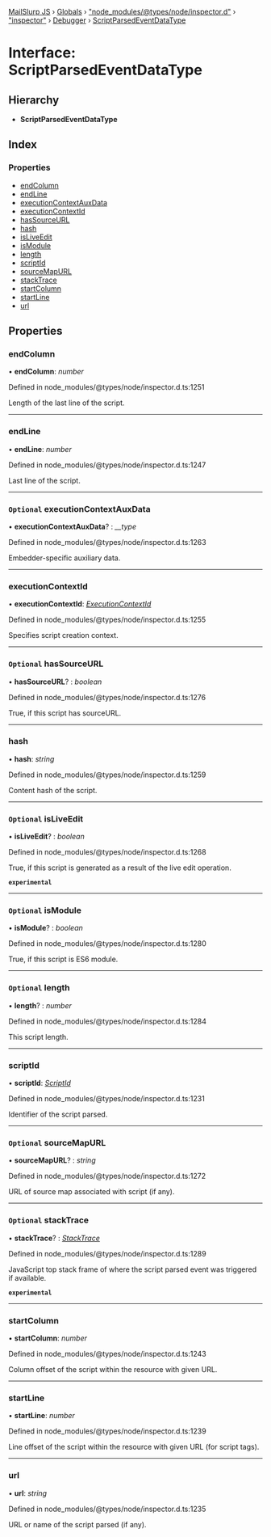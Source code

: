 [MailSlurp JS](../README.md) › [Globals](../globals.md) › ["node_modules/@types/node/inspector.d"](../modules/_node_modules__types_node_inspector_d_.md) › ["inspector"](../modules/_node_modules__types_node_inspector_d_._inspector_.md) › [Debugger](../modules/_node_modules__types_node_inspector_d_._inspector_.debugger.md) › [ScriptParsedEventDataType](_node_modules__types_node_inspector_d_._inspector_.debugger.scriptparsedeventdatatype.md)

# Interface: ScriptParsedEventDataType

## Hierarchy

* **ScriptParsedEventDataType**

## Index

### Properties

* [endColumn](_node_modules__types_node_inspector_d_._inspector_.debugger.scriptparsedeventdatatype.md#endcolumn)
* [endLine](_node_modules__types_node_inspector_d_._inspector_.debugger.scriptparsedeventdatatype.md#endline)
* [executionContextAuxData](_node_modules__types_node_inspector_d_._inspector_.debugger.scriptparsedeventdatatype.md#optional-executioncontextauxdata)
* [executionContextId](_node_modules__types_node_inspector_d_._inspector_.debugger.scriptparsedeventdatatype.md#executioncontextid)
* [hasSourceURL](_node_modules__types_node_inspector_d_._inspector_.debugger.scriptparsedeventdatatype.md#optional-hassourceurl)
* [hash](_node_modules__types_node_inspector_d_._inspector_.debugger.scriptparsedeventdatatype.md#hash)
* [isLiveEdit](_node_modules__types_node_inspector_d_._inspector_.debugger.scriptparsedeventdatatype.md#optional-isliveedit)
* [isModule](_node_modules__types_node_inspector_d_._inspector_.debugger.scriptparsedeventdatatype.md#optional-ismodule)
* [length](_node_modules__types_node_inspector_d_._inspector_.debugger.scriptparsedeventdatatype.md#optional-length)
* [scriptId](_node_modules__types_node_inspector_d_._inspector_.debugger.scriptparsedeventdatatype.md#scriptid)
* [sourceMapURL](_node_modules__types_node_inspector_d_._inspector_.debugger.scriptparsedeventdatatype.md#optional-sourcemapurl)
* [stackTrace](_node_modules__types_node_inspector_d_._inspector_.debugger.scriptparsedeventdatatype.md#optional-stacktrace)
* [startColumn](_node_modules__types_node_inspector_d_._inspector_.debugger.scriptparsedeventdatatype.md#startcolumn)
* [startLine](_node_modules__types_node_inspector_d_._inspector_.debugger.scriptparsedeventdatatype.md#startline)
* [url](_node_modules__types_node_inspector_d_._inspector_.debugger.scriptparsedeventdatatype.md#url)

## Properties

###  endColumn

• **endColumn**: *number*

Defined in node_modules/@types/node/inspector.d.ts:1251

Length of the last line of the script.

___

###  endLine

• **endLine**: *number*

Defined in node_modules/@types/node/inspector.d.ts:1247

Last line of the script.

___

### `Optional` executionContextAuxData

• **executionContextAuxData**? : *__type*

Defined in node_modules/@types/node/inspector.d.ts:1263

Embedder-specific auxiliary data.

___

###  executionContextId

• **executionContextId**: *[ExecutionContextId](../modules/_node_modules__types_node_inspector_d_._inspector_.runtime.md#executioncontextid)*

Defined in node_modules/@types/node/inspector.d.ts:1255

Specifies script creation context.

___

### `Optional` hasSourceURL

• **hasSourceURL**? : *boolean*

Defined in node_modules/@types/node/inspector.d.ts:1276

True, if this script has sourceURL.

___

###  hash

• **hash**: *string*

Defined in node_modules/@types/node/inspector.d.ts:1259

Content hash of the script.

___

### `Optional` isLiveEdit

• **isLiveEdit**? : *boolean*

Defined in node_modules/@types/node/inspector.d.ts:1268

True, if this script is generated as a result of the live edit operation.

**`experimental`** 

___

### `Optional` isModule

• **isModule**? : *boolean*

Defined in node_modules/@types/node/inspector.d.ts:1280

True, if this script is ES6 module.

___

### `Optional` length

• **length**? : *number*

Defined in node_modules/@types/node/inspector.d.ts:1284

This script length.

___

###  scriptId

• **scriptId**: *[ScriptId](../modules/_node_modules__types_node_inspector_d_._inspector_.runtime.md#scriptid)*

Defined in node_modules/@types/node/inspector.d.ts:1231

Identifier of the script parsed.

___

### `Optional` sourceMapURL

• **sourceMapURL**? : *string*

Defined in node_modules/@types/node/inspector.d.ts:1272

URL of source map associated with script (if any).

___

### `Optional` stackTrace

• **stackTrace**? : *[StackTrace](_node_modules__types_node_inspector_d_._inspector_.runtime.stacktrace.md)*

Defined in node_modules/@types/node/inspector.d.ts:1289

JavaScript top stack frame of where the script parsed event was triggered if available.

**`experimental`** 

___

###  startColumn

• **startColumn**: *number*

Defined in node_modules/@types/node/inspector.d.ts:1243

Column offset of the script within the resource with given URL.

___

###  startLine

• **startLine**: *number*

Defined in node_modules/@types/node/inspector.d.ts:1239

Line offset of the script within the resource with given URL (for script tags).

___

###  url

• **url**: *string*

Defined in node_modules/@types/node/inspector.d.ts:1235

URL or name of the script parsed (if any).
